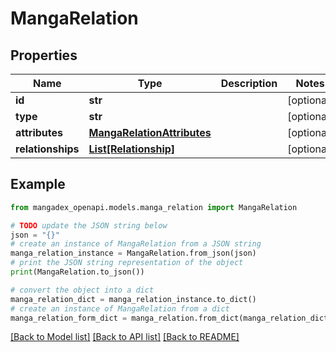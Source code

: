 # MangaRelation


## Properties

Name | Type | Description | Notes
------------ | ------------- | ------------- | -------------
**id** | **str** |  | [optional] 
**type** | **str** |  | [optional] 
**attributes** | [**MangaRelationAttributes**](MangaRelationAttributes.md) |  | [optional] 
**relationships** | [**List[Relationship]**](Relationship.md) |  | [optional] 

## Example

```python
from mangadex_openapi.models.manga_relation import MangaRelation

# TODO update the JSON string below
json = "{}"
# create an instance of MangaRelation from a JSON string
manga_relation_instance = MangaRelation.from_json(json)
# print the JSON string representation of the object
print(MangaRelation.to_json())

# convert the object into a dict
manga_relation_dict = manga_relation_instance.to_dict()
# create an instance of MangaRelation from a dict
manga_relation_form_dict = manga_relation.from_dict(manga_relation_dict)
```
[[Back to Model list]](../README.md#documentation-for-models) [[Back to API list]](../README.md#documentation-for-api-endpoints) [[Back to README]](../README.md)


